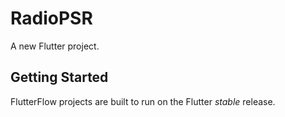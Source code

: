 # RadioPSR

A new Flutter project.

## Getting Started

FlutterFlow projects are built to run on the Flutter _stable_ release.
